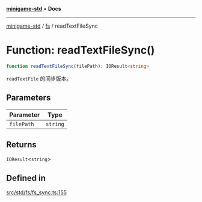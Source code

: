 [**minigame-std**](../../../README.md) • **Docs**

***

[minigame-std](../../../README.md) / [fs](../README.md) / readTextFileSync

# Function: readTextFileSync()

```ts
function readTextFileSync(filePath): IOResult<string>
```

`readTextFile` 的同步版本。

## Parameters

| Parameter | Type |
| ------ | ------ |
| `filePath` | `string` |

## Returns

`IOResult`\<`string`\>

## Defined in

[src/std/fs/fs\_sync.ts:155](https://github.com/JiangJie/minigame-std/blob/22787d0fd0cff776ed579de48ccf7523d9e4ce53/src/std/fs/fs_sync.ts#L155)

